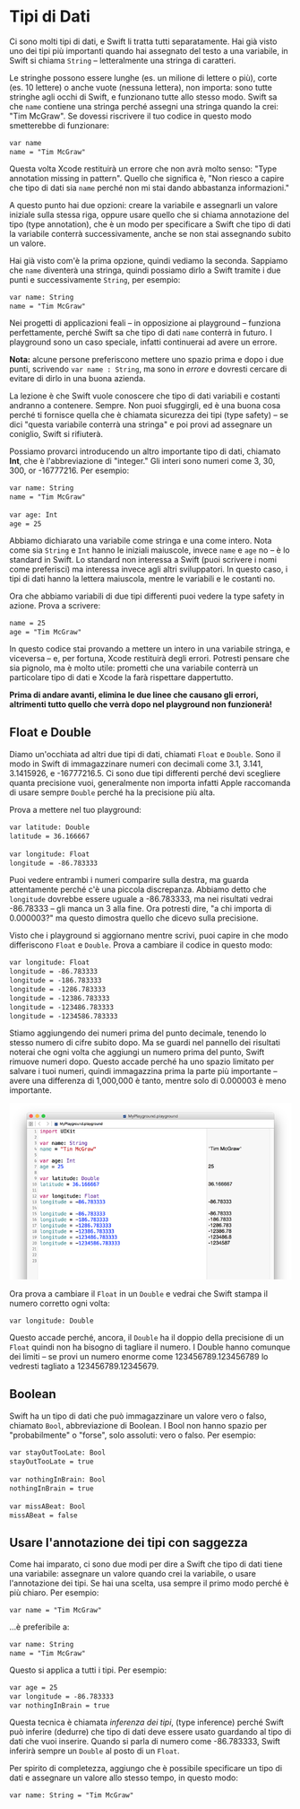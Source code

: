 # Tipi di Dati

Ci sono molti tipi di dati, e Swift li tratta tutti separatamente. Hai già visto uno dei tipi più importanti quando hai assegnato del testo a una variabile, in Swift si chiama `String` – letteralmente una stringa di caratteri.

Le stringhe possono essere lunghe (es. un milione di lettere o più), corte (es. 10 lettere) o anche vuote (nessuna lettera), non importa: sono tutte stringhe agli occhi di Swift, e funzionano tutte allo stesso modo. Swift sa che `name` contiene una stringa perché assegni una stringa quando la crei: "Tim McGraw". Se dovessi riscrivere il tuo codice in questo modo smetterebbe di funzionare:

    var name
    name = "Tim McGraw"

Questa volta Xcode restituirà un errore che non avrà molto senso: "Type annotation missing in pattern". Quello che significa è, "Non riesco a capire che tipo di dati sia `name` perché non mi stai dando abbastanza informazioni."

A questo punto hai due opzioni: creare la variabile e assegnarli un valore iniziale sulla stessa riga, oppure usare quello che si chiama annotazione del tipo (type annotation), che è un modo per specificare a Swift che tipo di dati la variabile conterrà successivamente, anche se non stai assegnando subito un valore.

Hai già visto com'è la prima opzione, quindi vediamo la seconda. Sappiamo che `name` diventerà una stringa, quindi possiamo dirlo a Swift tramite i due punti e successivamente `String`, per esempio:

    var name: String
    name = "Tim McGraw"

Nei progetti di applicazioni feali – in opposizione ai playground – funziona perfettamente, perché Swift sa che tipo di dati `name` conterrà in futuro. I playground sono un caso speciale, infatti continuerai ad avere un errore.

**Nota:** alcune persone preferiscono mettere uno spazio prima e dopo i due punti, scrivendo `var name : String`, ma sono in *errore* e dovresti cercare di evitare di dirlo in una buona azienda.

La lezione è che Swift vuole conoscere che tipo di dati variabili e costanti andranno a contenere. Sempre. Non puoi sfuggirgli, ed è una buona cosa perché ti fornisce quella che è chiamata sicurezza dei tipi (type safety) – se dici "questa variabile conterrà una stringa" e poi provi ad assegnare un coniglio, Swift si rifiuterà.

Possiamo provarci introducendo un altro importante tipo di dati, chiamato **Int**, che è l'abbreviazione di "integer." Gli interi sono numeri come 3, 30, 300, or -16777216. Per esempio:

    var name: String
    name = "Tim McGraw"

    var age: Int
    age = 25

Abbiamo dichiarato una variabile come stringa e una come intero. Nota come sia `String` e `Int` hanno le iniziali maiuscole, invece `name` e `age` no – è lo standard in Swift. Lo standard non interessa a Swift (puoi scrivere i nomi come preferisci) ma interessa invece agli altri sviluppatori. In questo caso, i tipi di dati hanno la lettera maiuscola, mentre le variabili e le costanti no.

Ora che abbiamo variabili di due tipi differenti puoi vedere la type safety in azione. Prova a scrivere:

    name = 25
    age = "Tim McGraw"

In questo codice stai provando a mettere un intero in una variabile stringa, e viceversa  – e, per fortuna, Xcode restituirà degli errori. Potresti pensare che sia pignolo, ma è molto utile: prometti che una variabile conterrà un particolare tipo di dati e Xcode la farà rispettare dappertutto.

**Prima di andare avanti, elimina le due linee che causano gli errori, altrimenti tutto quello che verrà dopo nel playground non funzionerà!**


## Float e Double

Diamo un'occhiata ad altri due tipi di dati, chiamati `Float` e `Double`. Sono il modo in Swift di immagazzinare numeri con decimali come 3.1, 3.141, 3.1415926, e -16777216.5. Ci sono due tipi differenti perché devi scegliere quanta precisione vuoi, generalmente non importa infatti Apple raccomanda di usare sempre `Double` perché ha la precisione più alta.

Prova a mettere nel tuo playground:

    var latitude: Double
    latitude = 36.166667

    var longitude: Float
    longitude = -86.783333

Puoi vedere entrambi i numeri comparire sulla destra, ma guarda attentamente perché c'è una piccola discrepanza. Abbiamo detto che `longitude` dovrebbe essere uguale a -86.783333, ma nei risultati vedrai -86.78333 – gli manca un 3 alla fine. Ora potresti dire, "a chi importa di 0.000003?" ma questo dimostra quello che dicevo sulla precisione.

Visto che i playground si aggiornano mentre scrivi, puoi capire in che modo differiscono `Float` e `Double`. Prova a cambiare il codice in questo modo:

    var longitude: Float
    longitude = -86.783333
    longitude = -186.783333
    longitude = -1286.783333
    longitude = -12386.783333
    longitude = -123486.783333
    longitude = -1234586.783333

Stiamo aggiungendo dei numeri prima del punto decimale, tenendo lo stesso numero di cifre subito dopo. Ma se guardi nel pannello dei risultati noterai che ogni volta che aggiungi un numero prima del punto, Swift rimuove numeri dopo. Questo accade perché ha uno spazio limitato per salvare i tuoi numeri, quindi immagazzina prima la parte più importante – avere una differenza di 1,000,000 è tanto, mentre solo di 0.000003 è meno importante.

![In Swift un Float salva molti meno dati di un Double, quindi dovresti usare un Double quando possibile.](0-4.png)

Ora prova a cambiare il `Float` in un `Double` e vedrai che Swift stampa il numero corretto ogni volta:

    var longitude: Double

Questo accade perché, ancora, il `Double` ha il doppio della precisione di un `Float` quindi non ha bisogno di tagliare il numero. I Double hanno comunque dei limiti – se provi un numero enorme come 123456789.123456789 lo vedresti tagliato a 123456789.12345679.


## Boolean

Swift ha un tipo di dati che può immagazzinare un valore vero o falso, chiamato `Bool`, abbreviazione di Boolean. I Bool non hanno spazio per "probabilmente" o "forse", solo assoluti: vero o falso. Per esempio:

    var stayOutTooLate: Bool
    stayOutTooLate = true

    var nothingInBrain: Bool
    nothingInBrain = true

    var missABeat: Bool
    missABeat = false


## Usare l'annotazione dei tipi con saggezza

Come hai imparato, ci sono due modi per dire a Swift che tipo di dati tiene una variabile: assegnare un valore quando crei la variabile, o usare l'annotazione dei tipi. Se hai una scelta, usa sempre il primo modo perché è più chiaro. Per esempio:

    var name = "Tim McGraw"

…è preferibile a:

    var name: String
    name = "Tim McGraw"

Questo si applica a tutti i tipi. Per esempio:

    var age = 25
    var longitude = -86.783333
    var nothingInBrain = true

Questa tecnica è chiamata *inferenza dei tipi*, (type inference) perché Swift può inferire (dedurre) che tipo di dati deve essere usato guardando al tipo di dati che vuoi inserire. Quando si parla di numero come -86.783333, Swift inferirà sempre un `Double` al posto di un `Float`.

Per spirito di completezza, aggiungo che è possibile specificare un tipo di dati e assegnare un valore allo stesso tempo, in questo modo:

    var name: String = "Tim McGraw"

